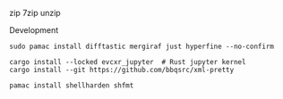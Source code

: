 zip 7zip unzip

Development

```
sudo pamac install difftastic mergiraf just hyperfine --no-confirm
```

```
cargo install --locked evcxr_jupyter  # Rust jupyter kernel
cargo install --git https://github.com/bbqsrc/xml-pretty

pamac install shellharden shfmt
```
